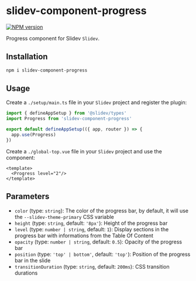 # slidev-component-progress

[![NPM version](https://img.shields.io/npm/v/slidev-component-progress?color=3AB9D4&label=)](https://www.npmjs.com/package/slidev-component-progress)

Progress component for Slidev `Slidev`.

## Installation

```bash
npm i slidev-component-progress
```

## Usage

Create a `./setup/main.ts` file in your `Slidev` project and register the plugin:
```js
import { defineAppSetup } from '@slidev/types'
import Progress from 'slidev-component-progress'

export default defineAppSetup(({ app, router }) => {
  app.use(Progress)
})
```

Create a `./global-top.vue` file in your `Slidev` project and use the component:
```vue
<template>
  <Progress level="2"/>
</template>
```

## Parameters

* `color` (type: `string`): The color of the progress bar, by default, it will use the `--slidev-theme-primary` CSS variable
* `height` (type: `string`, default: `'8px'`): Height of the progress bar
* `level` (type: `number | string`, default: `1`): Display sections in the progress bar with informations from the Table Of Content
* `opacity`  (type: `number | string`, default: `0.5`): Opacity of the progress bar
* `position` (type: `'top' | bottom'`, default: `'top'`): Position of the progress bar in the slide
* `transitionDuration` (type: `string`, default: `200ms`): CSS transition durations
